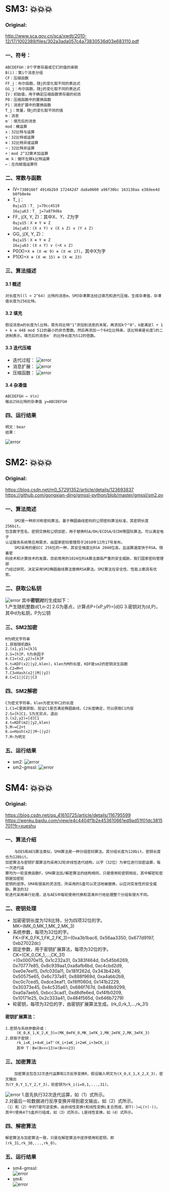 # SM3: :boom::boom::boom:
### Original:<br>
http://www.sca.gov.cn/sca/xwdt/2010-12/17/1002389/files/302a3ada057c4a73830536d03e683110.pdf
### 一、符号：
    ABCDEFGH：8个字寄存器或它们的值的串联
    B(i)：第i个消息分组
    CF：压缩函数
    FF_j：布尔函数，随j的变化取不同的表达式
    GG_j：布尔函数，随j的变化取不同的表达式
    IV：初始值，用于确定压缩函数寄存器的初态
    P0：压缩函数中的置换函数
    P1：消息扩展中的置换函数
    T_j：常量，随j的变化取不同的值
    m：消息
    m′：填充后的消息
    mod：模运算
    ∧：32比特与运算
    ∨：32比特或运算
    ⊕：32比特异或运算
    ¬：32比特非运算
    +：mod 2^32算术加运算
    ≪ k：循环左移k比特运算
    ←：左向赋值运算符
### 二、常数与函数
* IV=`7380166f 4914b2b9 172442d7 da8a0600 a96f30bc 163138aa e38dee4d b0fb0e4e`
* T_ j：<br>
    `0≤j≤15：T_ j=79cc4519`<br>
    `16≤j≤63：T_ j=7a879d8a`
* FF_ j(X, Y, Z)：其中X、Y、Z为字<br>
    `0≤j≤15：X ⊕ Y ⊕ Z`<br>
    `16≤j≤63：(X ∧ Y) ∨ (X ∧ Z) ∨ (Y ∧ Z)`   
* GG_ j(X, Y, Z)：<br>
    `0≤j≤15：X ⊕ Y ⊕ Z`<br>
    `16≤j≤63：(X ∧ Y) ∨ (¬X ∧ Z)`
* P0(X)=`X ⊕ (X ≪ 9) ⊕ (X ≪ 17)`，其中X为字
* P1(X)=`X ⊕ (X ≪ 15) ⊕ (X ≪ 23)`
### 三、算法描述
#### 3.1 概述
    对长度为l(l < 2^64) 比特的消息m，SM3杂凑算法经过填充和迭代压缩，生成杂凑值，杂凑值长度为256比特。
#### 3.2 填充
    假设消息m的长度为l比特。首先将比特"1"添加到消息的末尾，再添加k个"0"，k是满足l + 1 + k ≡ 448 mod 512的最小的非负整数。然后再添加一个64位比特串，该比特串是长度l的二进制表示。填充后的消息m′ 的比特长度为512的倍数。
#### 3.3 迭代压缩
* 迭代过程：
![error](pictures/pic1.png "迭代过程")
* 消息扩展：
![error](pictures/pic2.png "消息扩展")
* 压缩函数：
![error](pictures/pic3.png "压缩函数")
#### 3.4 杂凑值
    ABCDEFGH ← V(n)
    输出256比特的杂凑值 y=ABCDEFGH
### 四、运行结果
    明文：bear
    结果：
![error](pictures/pic5.png "sm3结果")

# SM2: :boom::boom::boom:
### Original:<br>
https://blog.csdn.net/m0_57291352/article/details/123693837<br>
https://github.com/gongxian-ding/gmssl-python/blob/master/gmssl/sm2.py
### 一、算法简述
        SM2是一种非对称密码算法，基于椭圆曲线密码的公钥密码算法标准，其密钥长度256bit，
    包含数字签名、密钥交换和公钥加密，用于替换RSA/DH/ECDSA/ECDH等国际算法。可以满足电子
    认证服务系统等应用需求，由国家密码管理局于2010年12月17号发布。
        SM2采用的是ECC 256位的一种，其安全强度比RSA 2048位高，且运算速度快于RSA。随着密
    码技术和计算技术的发展，目前常用的1024位RSA算法面临严重的安全威胁，我们国家密码管理部
    门经过研究，决定采用SM2椭圆曲线算法替换RSA算法。SM2算法在安全性、性能上都具有优势。
### 二、获取公私钥
![error](pictures/pic4.png "获取公私钥")
    其中**密钥对**的生成如下：<br>
    1.产生随机整数d[1,n-2]
    2.G为基点，计算点P=(xP,yP)=[d]G
    3.密钥对为(d,P)，其中d为私钥，P为公钥
### 三、SM2加密
    M为明文字符串
    1.获取随机数k
    2.(x1,y1)=[k]G
    3.S=[h]P，h为余因子
    4.C1=(x2,y2)=[k]P
    5.t=KDF(x2||y2,klen)，klen为M的长度，KDF是sm2的密钥派生函数
    6.C2=M+t
    7.C3=Hash(x2||M||y2)
    8.C=C1||C2||C3
### 四、SM2解密
    C为密文字符串，klen为密文中C2的长度
    1.C1=C里面获取，验证C1是否满足椭圆曲线，C2长度确定，可以获取C1内容
    2.S=[h]C1，S为无穷点，退出
    3.(x2,y2)=[d]C1
    4.t=KDF(m2||y2,klen)
    5.M~=C2+t
    6.u=Hash(x2||M~||y2)
    7.M~为明文
### 五、运行结果
* sm2:
![error](pictures/pic6.png "sm2结果")
* sm2-gmssl:
![error](pictures/pic7.png "sm2-gmssl结果")

# SM4: :boom::boom::boom:
### Original:<br>
https://blog.csdn.net/qq_41610725/article/details/116795599<br>
https://wenku.baidu.com/view/e4c4404f1b2e453610661ed9ad51f01dc3815701?fr=xueshu
### 一、算法介绍
        与DES和AES算法类似，SM4算法是一种分组密码算法。其分组长度为128bit，密钥长度也为128bit。
    加密算法与密钥扩展算法均采用32轮非线性迭代结构，以字（32位）为单位进行加密运算，每一次迭代运
    算均为一轮变换函数F。SM4算法加/解密算法的结构相同，只是使用轮密钥相反，其中解密轮密钥是加密轮
    密钥的逆序。SM4有很高的灵活性，所采用的S盒可以灵活地被替换，以应对突发性的安全威胁。算法的32
    轮迭代采用串行处理，这与AES中每轮使用代换和混淆并行地处理整个分组有很大不同。
### 二、密钥处理
* 加密密钥长度为128比特，分为四项32位的字。<br>
    MK=(MK_0,MK_1,MK_2,MK_3)
* 系统参数，每项为32位的字。<br>
    FK=(FK_0,FK_1,FK_2,FK_3)=(0xa3b1bac6, 0x56aa3350, 0x677d9197, 0xb27022dc)
* 固定参数，用于密钥扩展算法，每项为32位的字。<br>
CK=(CK_0,CK_1,...,CK_31)<br>
  =(0x00070e15, 0x1c232a31, 0x383f464d, 0x545b6269, <br>
    0x70777e85, 0x8c939aa1,0xa8afb6bd, 0xc4cbd2d9,<br>
    0xe0e7eef5, 0xfc030a11, 0x181f262d, 0x343b4249, <br>
    0x50575e65, 0x6c737a81, 0x888f969d, 0xa4abb2b9,<br>
    0xc0c7ced5, 0xdce3eaf1, 0xf8ff060d, 0x141b2229,<br>
    0x30373e45, 0x4c535a61, 0x686f767d, 0x848b9299,<br>
    0xa0a7aeb5, 0xbcc3cad1, 0xd8dfe6ed, 0xf4fb0209, <br>
    0x10171e25, 0x2c333a41, 0x484f565d, 0x646b7279)
* 轮密钥，每项为32位的字，由密钥扩展算法生成。(rk_0,rk_1,...,rk_31)
#### 密钥扩展算法：
    1.密钥与系统参数异或：
         (K_0,K_1,K_2,K_3)=(MK_0⊕FK_0,MK_1⊕FK_1,MK_2⊕FK_2,MK_3⊕FK_3)
    2.获取子密钥：
         rk_i=K_i+4=K_i⊕T'(K_i+1⊕K_i+2⊕K_i+3⊕CK_i)
         其中 T：B⊕(B<<<13)⊕(B<<<23)
### 三、加密算法
        加密算法包含32次迭代运算和1次反序变换R，假设输入明文为(X_0,X_1,X_2,X_3)，密文输出
    为(Y_0,Y_1,Y_2,Y_3)，轮密钥为rk_i(i=0,1,...,31)。
![error](pictures/pic9.png "迭代运算")
    1.首先执行32次迭代运算，如（1）式所示。<br>
    2.对最后一轮数据进行反序变换并得到密文输出，如（2）式所示。<br>
    `（1）和（2）中的T是可逆变换，由非线性变换τ和线性变换L复合而成，即T(·)=L(τ(·))。
    其中τ使用4个S盒并行组成，如（3）式所示。L是线性变换，如（4）式所示。`
### 四、解密算法
    解密算法与加密算法一致，只是在解密算法中逆序使用轮密钥，即(rk_31,rk_30,...,rk_0)。
### 五、运行结果
* sm4-gmssl:<br>
![error](pictures/pic8.png "sm4-gmssl结果")
* sm4:<br>
![error](pictures/pic10.png "sm4结果")
